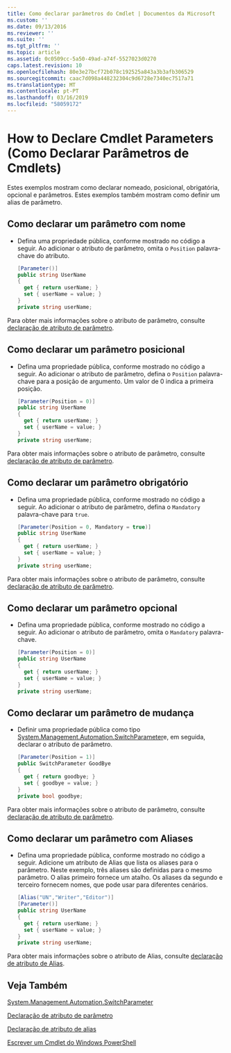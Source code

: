 ```yaml
---
title: Como declarar parâmetros do Cmdlet | Documentos da Microsoft
ms.custom: ''
ms.date: 09/13/2016
ms.reviewer: ''
ms.suite: ''
ms.tgt_pltfrm: ''
ms.topic: article
ms.assetid: 0c0509cc-5a50-49ad-a74f-5527023d0270
caps.latest.revision: 10
ms.openlocfilehash: 80e3e27bcf72b078c192525a843a3b3afb306529
ms.sourcegitcommit: caac7d098a448232304c9d6728e7340ec7517a71
ms.translationtype: MT
ms.contentlocale: pt-PT
ms.lasthandoff: 03/16/2019
ms.locfileid: "58059172"
---
```

# <a name="how-to-declare-cmdlet-parameters"></a>How to Declare Cmdlet Parameters (Como Declarar Parâmetros de Cmdlets)

Estes exemplos mostram como declarar nomeado, posicional, obrigatória, opcional e parâmetros. Estes exemplos também mostram como definir um alias de parâmetro.

## <a name="how-to-declare-a-named-parameter"></a>Como declarar um parâmetro com nome

- Defina uma propriedade pública, conforme mostrado no código a seguir. Ao adicionar o atributo de parâmetro, omita o `Position` palavra-chave do atributo.

    ```csharp
    [Parameter()]
    public string UserName
    {
      get { return userName; }
      set { userName = value; }
    }
    private string userName;
    ```

Para obter mais informações sobre o atributo de parâmetro, consulte [declaração de atributo de parâmetro](./parameter-attribute-declaration.md).

## <a name="how-to-declare-a-positional-parameter"></a>Como declarar um parâmetro posicional

- Defina uma propriedade pública, conforme mostrado no código a seguir. Ao adicionar o atributo de parâmetro, defina o `Position` palavra-chave para a posição de argumento. Um valor de 0 indica a primeira posição.

    ```csharp
    [Parameter(Position = 0)]
    public string UserName
    {
      get { return userName; }
      set { userName = value; }
    }
    private string userName;
    ```

Para obter mais informações sobre o atributo de parâmetro, consulte [declaração de atributo de parâmetro](./parameter-attribute-declaration.md).

## <a name="how-to-declare-a-mandatory-parameter"></a>Como declarar um parâmetro obrigatório

- Defina uma propriedade pública, conforme mostrado no código a seguir. Ao adicionar o atributo de parâmetro, defina o `Mandatory` palavra-chave para `true`.

    ```csharp
    [Parameter(Position = 0, Mandatory = true)]
    public string UserName
    {
      get { return userName; }
      set { userName = value; }
    }
    private string userName;
    ```

Para obter mais informações sobre o atributo de parâmetro, consulte [declaração de atributo de parâmetro](./parameter-attribute-declaration.md).

## <a name="how-to-declare-an-optional-parameter"></a>Como declarar um parâmetro opcional

- Defina uma propriedade pública, conforme mostrado no código a seguir. Ao adicionar o atributo de parâmetro, omita o `Mandatory` palavra-chave.

    ```csharp
    [Parameter(Position = 0)]
    public string UserName
    {
      get { return userName; }
      set { userName = value; }
    }
    private string userName;
    ```

## <a name="how-to-declare-a-switch-parameter"></a>Como declarar um parâmetro de mudança

- Definir uma propriedade pública como tipo [System.Management.Automation.SwitchParameter](/dotnet/api/System.Management.Automation.SwitchParameter)e, em seguida, declarar o atributo de parâmetro.

    ```csharp
    [Parameter(Position = 1)]
    public SwitchParameter GoodBye
    {
      get { return goodbye; }
      set { goodbye = value; }
    }
    private bool goodbye;
    ```

Para obter mais informações sobre o atributo de parâmetro, consulte [declaração de atributo de parâmetro](./parameter-attribute-declaration.md).

## <a name="how-to-declare-a-parameter-with-aliases"></a>Como declarar um parâmetro com Aliases

- Defina uma propriedade pública, conforme mostrado no código a seguir. Adicione um atributo de Alias que lista os aliases para o parâmetro. Neste exemplo, três aliases são definidas para o mesmo parâmetro. O alias primeiro fornece um atalho. Os aliases da segundo e terceiro fornecem nomes, que pode usar para diferentes cenários.

    ```csharp
    [Alias("UN","Writer","Editor")]
    [Parameter()]
    public string UserName
    {
      get { return userName; }
      set { userName = value; }
    }
    private string userName;
    ```

Para obter mais informações sobre o atributo de Alias, consulte [declaração de atributo de Alias](./alias-attribute-declaration.md).

## <a name="see-also"></a>Veja Também

[System.Management.Automation.SwitchParameter](/dotnet/api/System.Management.Automation.SwitchParameter)

[Declaração de atributo de parâmetro](./parameter-attribute-declaration.md)

[Declaração de atributo de alias](./alias-attribute-declaration.md)

[Escrever um Cmdlet do Windows PowerShell](./writing-a-windows-powershell-cmdlet.md)

